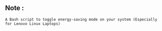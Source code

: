 ## Note :
`A Bash script to toggle energy-saving mode on your system (Especially for Lenovo Linux Laptops)`

